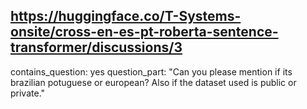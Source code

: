 ## https://huggingface.co/T-Systems-onsite/cross-en-es-pt-roberta-sentence-transformer/discussions/3

contains_question: yes
question_part: "Can you please mention if its brazilian potuguese or european? Also if the dataset used is public or private."
